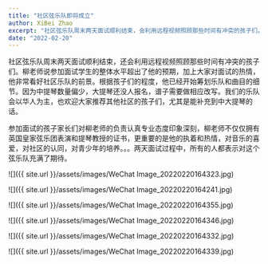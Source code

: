 ```yaml
---
title: "社区弦乐队即将成立"
author: XiBei Zhao
excerpt: "社区弦乐队周末两天面试顺利结束，会利用远程视频照顾那些时间有冲突的孩子们。柳老师说参加面试学生的整体水平超出了他的预期，加上大家对面试的热情，他非常看好社区乐队的前景。根据孩子们的程度，他已经开始筹划乐队和曲目的细节。参加面试的孩子家长们对柳老师的负责认真专业态度印象深刻，柳老师不仅仅拥有英国皇家弦乐团表演和提琴教授的双证书，更重要的是他的Passion，对音乐的喜爱，对社区的认同，对青少年的培养。。。两天面试过程中，所有的人都表示对这个弦乐队充满了期待。"
date: "2022-02-20"
---
```


社区弦乐队周末两天面试顺利结束，还会利用远程视频照顾那些时间有冲突的孩子们。柳老师说参加面试学生的整体水平超出了他的预期，加上大家对面试的热情，他非常看好社区乐队的前景。根据孩子们的程度，他已经开始筹划乐队和曲目的细节。因为中提琴数量偏少，大提琴还没人报名，谱子需要做相应改写。我们的乐队会以华人为主，也欢迎大家推荐其他社区的孩子们，尤其是能补充到中大提琴的话。

参加面试的孩子家长们对柳老师的负责认真专业态度印象深刻，柳老师不仅仅拥有英国皇家弦乐团表演和提琴教授的证书，更重要的是他的执着和热情，对音乐的喜爱，对社区的认同，对青少年的培养。。。两天面试过程中，所有的人都表示对这个弦乐队充满了期待。

![]({{ site.url }}/assets/images/WeChat Image_20220220164323.jpg)

![]({{ site.url }}/assets/images/WeChat Image_20220220164241.jpg)

![]({{ site.url }}/assets/images/WeChat Image_20220220164355.jpg)

![]({{ site.url }}/assets/images/WeChat Image_20220220164346.jpg)

![]({{ site.url }}/assets/images/WeChat Image_20220220164332.jpg)

![]({{ site.url }}/assets/images/WeChat Image_20220220164339.jpg)
